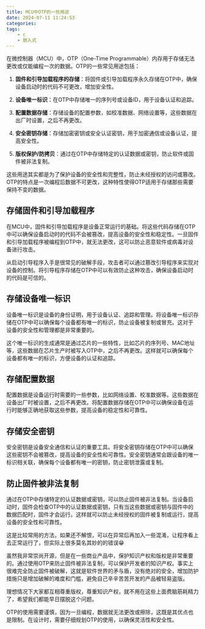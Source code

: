 ```yaml
---
title: MCU中OTP的一些用途
date: 2024-07-11 11:24:53
categories:
tags:
    - c
    - 嵌入式
---
```


在微控制器（MCU）中，OTP（One-Time Programmable）内存用于存储无法更改或仅能编程一次的数据。OTP的一些常见用途包括：

1. **固件和引导加载程序的存储**：将固件或引导加载程序永久存储在OTP中，确保设备启动时的代码不可更改，增加安全性。

2. **设备唯一标识**：在OTP中存储唯一的序列号或设备ID，用于设备认证和追踪。

3. **配置数据存储**：存储设备的配置参数，如校准数据、网络设置等，这些数据在出厂时设置，之后不再更改。

4. **安全密钥存储**：存储加密密钥或安全认证密钥，用于加密通信或设备认证，提高安全性。

5. **版权保护/防拷贝**：通过在OTP中存储特定的认证数据或密钥，防止软件或固件被非法复制。

这些用途其实都是为了保护设备的安全性和完整性，防止未经授权的访问或篡改。OTP的特点是一次编程后数据不可更改，这种特性使得OTP适用于存储那些需要保持不变的数据。

<!-- more -->

## 存储固件和引导加载程序

在MCU中，固件和引导加载程序是设备正常运行的基础。将这些代码存储在OTP中可以确保设备启动时的代码不会被篡改，提高设备的安全性和稳定性。一旦固件和引导加载程序被编程到OTP中，就无法更改，这可以防止恶意软件或病毒对设备进行攻击。

从启动引导程序入手是很常见的破解手段，攻击者可以通过篡改引导程序来实现对设备的控制。将引导程序存储在OTP中可以有效防止这种攻击，确保设备启动时的代码是可信的。

## 存储设备唯一标识

设备唯一标识是设备的身份证明，用于设备认证、追踪和管理。将设备唯一标识存储在OTP中可以确保每个设备都有唯一的标识，防止设备被复制或冒充。这对于设备的安全性和管理都是非常重要的。

这个唯一标识的生成通常是通过芯片的一些特性，比如芯片的序列号、MAC地址等，这些数据在芯片生产时被写入OTP中，之后不再更改。这样就可以确保每个设备都有唯一的标识，方便设备的认证和追踪。

## 存储配置数据

配置数据是设备运行时需要的一些参数，比如网络设置、校准数据等。这些数据在设备出厂时被设置，之后不再更改。将配置数据存储在OTP中可以确保设备在运行时能够正确地获取这些参数，提高设备的稳定性和可靠性。

## 存储安全密钥

安全密钥是设备安全通信和认证的重要工具。将安全密钥存储在OTP中可以确保这些密钥不会被篡改，提高设备的安全性和可靠性。安全密钥通常会跟设备的唯一标识相关联，确保每个设备都有唯一的密钥，防止密钥泄露或复制。

## 防止固件被非法复制

通过在OTP中存储特定的认证数据或密钥，可以防止固件被非法复制。当设备启动时，固件会检查OTP中的认证数据或密钥，只有当这些数据或密钥与固件中的数据匹配时，固件才会运行。这样就可以防止未经授权的固件被复制或运行，提高设备的安全性和可靠性。

这是比较常用的方法，如果还不解恨，可以在异常后再加入一些混淆，让程序看上去正常运行了，但实际上很多莫名其妙的的错误😁

虽然我非常崇尚开源，但是在一些商业产品中，保护知识产权和版权是非常重要的。通过使用OTP来防止固件被非法复制，可以保护开发者的知识产权。事实上很难完全防止固件被破解，这就是软件世界的矛与盾，没有绝对的安全，增加防护措施只是增加破解的难度和门槛，避免自己辛辛苦苦开发的产品被轻易盗版。

理想情况下大家都互相尊重版权，尊重知识产权，就不用在这些上面费脑筋耗精力了，希望我们都能早日摆脱这个问题。

OTP的使用需要谨慎，因为一旦编程，数据就无法更改或擦除，这既是其优点也是限制。在设计时，需要仔细规划OTP的使用，以确保灵活性和安全性。